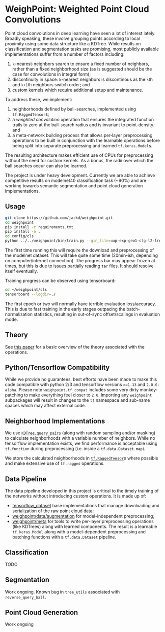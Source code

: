 # WeighPoint: Weighted Point Cloud Convolutions

Point cloud convolutions in deep learning have seen a lot of interest lately. Broadly speaking, these involve grouping points according to local proximity using some data structure like a KDTree. While results on classification and segmentation tasks are promising, most publicly available implementations suffer from a number of factors including:

1. `k`-nearest-neighbors search to ensure a fixed number of neighbors, rather than a fixed neighborhood size (as is suggested should be the case for convolutions in integral form);
2. discontinuity in space: `k`-nearest neighbors is discontinous as the `k`th and `k+1`th neighbors switch order; and
3. custom kernels which require additional setup and maintenance.

To address these, we implement:

1. neighborhoods defined by ball-searches, implemented using `tf.RaggedTensor`s;
2. a *weighted convolution* operation that ensures the integrated function trails to zero at the ball-search radius and is invariant to point-density; and
3. a meta-network building process that allows per-layer preprocessing operations to be built in conjunction with the learnable operations before being split into separate preprocessing and learned `tf.keras.Model`s.

The resulting architecture makes efficient use of CPUs for preprocessing without the need for custom kernels. As a bonus, the radii over which the ball searches occur can also be learned.

The project is under heavy development. Currently we are able to achieve competitive results on modelnet40 classification task (~90%) and are working towards semantic segmentation and point cloud generation implementations.

## Usage

```bash
git clone https://github.com/jackd/weighpoint.git
cd weighpoint
pip install -r requirements.txt
pip install -e .
cd config/cls
python ../../weighpoint/bin/train.py --gin_file=uup-exp-geo1-ctg-l2-lrd2b
```

The first time running this will require the download and preprocessing of the modelnet dataset. This will take quite some time (20min-ish, depending on computer/internet connection). The progress bar may appear frozen at times, but this is due to issues partially reading `tar` files. It should resolve itself eventually.

Training progress can be observed using tensorboard:

```bash
cd ~/weighpoint/cls
tensorboard --logdir=./
```

The first epoch or two will normally have terrible evaluation loss/accuracy. This is due to fast training in the early stages outpacing the batch-normalization statistics, resulting in out-of-sync offset/scalings in evaluation mode.

## Theory

See [this paper](https://drive.google.com/open?id=1VxAnRMcPhovMwqpY1Z9iYsOS8pjvdLFw) for a basic overview of the theory associated with the operations.

## Python/Tensorflow Compatibility

While we provide no guarantees, best efforts have been made to make this code compatible with python 2/3 and tensorflow versions `>=1.13` and `2.0.0-alpha`. Please note `weighpoint.tf_compat` includes some very dirty monkey-patching to make everything feel closer to `2.0`. Importing any `weighpoint` subpackages will result in changes to the `tf` namespace and sub-name spaces which may affect external code.

## Neighborhood Implementations

We use [`KDTree.query_pairs`](https://docs.scipy.org/doc/scipy/reference/generated/scipy.spatial.cKDTree.html) (along with random sampling and/or masking) to calculate neighborhoods with a variable number of neighbors. While no tensorflow implementation exists, we find performance is acceptable using `tf.function` during preprocessing (i.e. inside a `tf.data.Dataset.map`).

We store the calculated neighborhoods in [`tf.RaggedTensor`](https://www.tensorflow.org/versions/r2.0/api_docs/python/tf/RaggedTensor?hl=en)s where possible and make extensive use of `tf.ragged` operations.

## Data Pipeline

The data pipeline developed in this project is critical to the timely training of the networks without introducing custom operations. It is made up of:

* [tensorflow_dataset](github.com/jackd/tensorflow/datasets) base implementations that manage downloading and serialization of the raw point cloud data;
* [weighpoint/data/augmentation](./weighpoint/data/augment) for model-independent preprocessing;
* [weighpoint/meta](./weighpoint/meta) for tools to write per-layer preprocessing operations (like KDTrees) along with learned components. The result is a learnable `tf.keras.Model` along with a model-dependent preprocessing and batching functions with a `tf.data.Dataset` pipeline.

## Classification

TODO

## Segmentation

Work ongoing. Known bug in `tree_utils` associated with `reverse_query_ball`.

## Point Cloud Generation

Work ongoing
